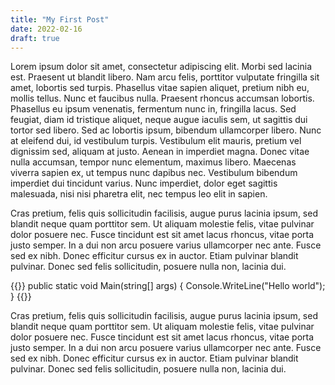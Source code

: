 ```yaml
---
title: "My First Post"
date: 2022-02-16
draft: true
---
```


Lorem ipsum dolor sit amet, consectetur adipiscing elit. Morbi sed lacinia est. Praesent ut blandit libero. Nam arcu felis, porttitor vulputate fringilla sit amet, lobortis sed turpis. Phasellus vitae sapien aliquet, pretium nibh eu, mollis tellus. Nunc et faucibus nulla. Praesent rhoncus accumsan lobortis. Phasellus eu ipsum venenatis, fermentum nunc in, fringilla lacus. Sed feugiat, diam id tristique aliquet, neque augue iaculis sem, ut sagittis dui tortor sed libero. Sed ac lobortis ipsum, bibendum ullamcorper libero. Nunc at eleifend dui, id vestibulum turpis. Vestibulum elit mauris, pretium vel dignissim sed, aliquam at justo. Aenean in imperdiet magna. Donec vitae nulla accumsan, tempor nunc elementum, maximus libero. Maecenas viverra sapien ex, ut tempus nunc dapibus nec. Vestibulum bibendum imperdiet dui tincidunt varius. Nunc imperdiet, dolor eget sagittis malesuada, nisi nisi pharetra elit, nec tempus leo elit in sapien.

Cras pretium, felis quis sollicitudin facilisis, augue purus lacinia ipsum, sed blandit neque quam porttitor sem. Ut aliquam molestie felis, vitae pulvinar dolor posuere nec. Fusce tincidunt est sit amet lacus rhoncus, vitae porta justo semper. In a dui non arcu posuere varius ullamcorper nec ante. Fusce sed ex nibh. Donec efficitur cursus ex in auctor. Etiam pulvinar blandit pulvinar. Donec sed felis sollicitudin, posuere nulla non, lacinia dui.

{{<highlight csharp>}}
public static void Main(string[] args)
{
    Console.WriteLine("Hello world");
}
{{</highlight>}}

Cras pretium, felis quis sollicitudin facilisis, augue purus lacinia ipsum, sed blandit neque quam porttitor sem. Ut aliquam molestie felis, vitae pulvinar dolor posuere nec. Fusce tincidunt est sit amet lacus rhoncus, vitae porta justo semper. In a dui non arcu posuere varius ullamcorper nec ante. Fusce sed ex nibh. Donec efficitur cursus ex in auctor. Etiam pulvinar blandit pulvinar. Donec sed felis sollicitudin, posuere nulla non, lacinia dui.